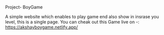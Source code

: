 Project- BoyGame

A simple website which enables to play game end also show in insrase you level, this is a single page.
You can cheak out this Game live on -: https://akshayboygame.netlify.app/
